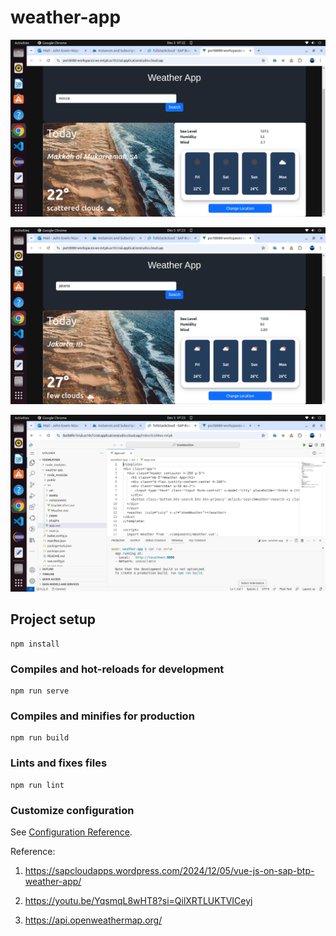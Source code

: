 # weather-app

![alt text](https://github.com/jenizar/sap-btp-vuejs-weather-app/blob/main/screenshots/vue1.png)

![alt text](https://github.com/jenizar/sap-btp-vuejs-weather-app/blob/main/screenshots/vue2.png)

![alt text](https://github.com/jenizar/sap-btp-vuejs-weather-app/blob/main/screenshots/vue3.png)

## Project setup
```
npm install 
```

### Compiles and hot-reloads for development
```
npm run serve
```

### Compiles and minifies for production
```
npm run build
```

### Lints and fixes files
```
npm run lint
```

### Customize configuration
See [Configuration Reference](https://cli.vuejs.org/config/).

Reference:

1. https://sapcloudapps.wordpress.com/2024/12/05/vue-js-on-sap-btp-weather-app/

2. https://youtu.be/YqsmqL8wHT8?si=QilXRTLUKTVICeyj

3. https://api.openweathermap.org/
